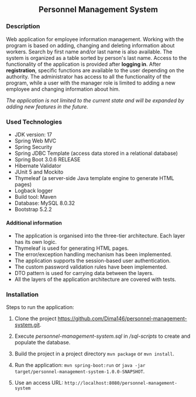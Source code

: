 <h2 align="center">Personnel Management System</h2>

### Description
Web application for employee information management. Working with the program is based on adding, changing and deleting information about workers. Search by first name and/or last name is also available. The system is organized as a table sorted by person's last name. Access to the functionality of the application is provided after **logging in**.
After **registration**, specific functions are available to the user depending on the authority.
The administrator has access to all the functionality of the program, while a user with the manager role is limited to adding a new employee and changing information about him.

*The application is not limited to the current state and will be expanded by adding new features in the future.*

### Used Technologies

* JDK version: 17
* Spring Web MVC
* Spring Security
* Spring JDBC Template (access data stored in a relational database)
* Spring Boot 3.0.6 RELEASE
* Hibernate Validator
* JUnit 5 and Mockito
* Thymeleaf (a server-side Java template engine to generate HTML pages)
* Logback logger
* Build tool: Maven
* Database: MySQL 8.0.32
* Bootstrap 5.2.2

#### Additional information
* The application is organised into the three-tier architecture. Each layer has its own logic.
* Thymeleaf is used for generating HTML pages.
* The error/exception handling mechanism has been implemented.
* The application supports the session-based user authentication.
* The custom password validation rules have been implemented.
* DTO pattern is used for carrying data between the layers.
* All the layers of the application architecture are covered with tests.

### Installation
Steps to run the application:
1. Clone the project https://github.com/Dima146/personnel-management-system.git.


2. Execute *personnel-management-system.sql* in */sql-scripts* to create and populate the database.


3. Build the project in a project directory `mvn package` or `mvn install`.

 
4. Run the application: `mvn spring-boot:run` or `java -jar target/personnel-management-system-1.0.0-SNAPSHOT`.


5. Use an access URL: `http://localhost:8080/personnel-management-system`

